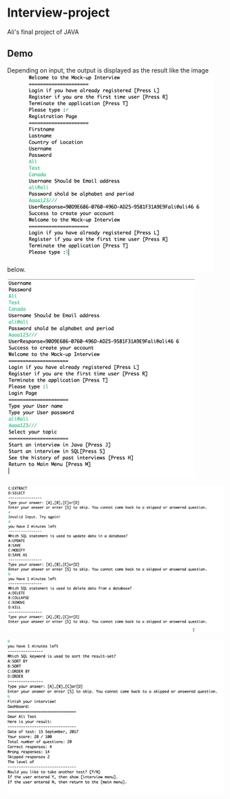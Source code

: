 # Interview-project
Ali's final project of JAVA

## Demo

Depending on input, the output is displayed as the result like the image below.
![result](https://github.com/MAIMAI728/Interview-project/blob/master/sample01.gif)

![result](https://github.com/MAIMAI728/Interview-project/blob/master/sample02.gif)

![result](https://github.com/MAIMAI728/Interview-project/blob/master/sample03.gif)

![result](https://github.com/MAIMAI728/Interview-project/blob/master/sample04.gif)
